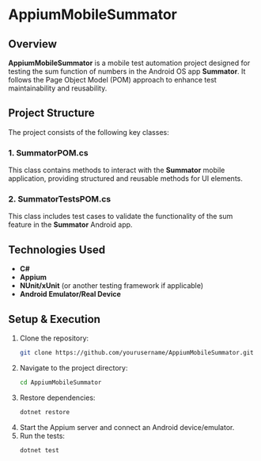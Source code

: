 # AppiumMobileSummator

## Overview
**AppiumMobileSummator** is a mobile test automation project designed for testing the sum function of numbers in the Android OS app **Summator**. It follows the Page Object Model (POM) approach to enhance test maintainability and reusability.

## Project Structure
The project consists of the following key classes:

### 1. **SummatorPOM.cs**
This class contains methods to interact with the **Summator** mobile application, providing structured and reusable methods for UI elements.

### 2. **SummatorTestsPOM.cs**
This class includes test cases to validate the functionality of the sum feature in the **Summator** Android app.

## Technologies Used
- **C#**
- **Appium**
- **NUnit/xUnit** (or another testing framework if applicable)
- **Android Emulator/Real Device**

## Setup & Execution
1. Clone the repository:
   ```sh
   git clone https://github.com/yourusername/AppiumMobileSummator.git
   ```
2. Navigate to the project directory:
   ```sh
   cd AppiumMobileSummator
   ```
3. Restore dependencies:
   ```sh
   dotnet restore
   ```
4. Start the Appium server and connect an Android device/emulator.
5. Run the tests:
   ```sh
   dotnet test
   ```
